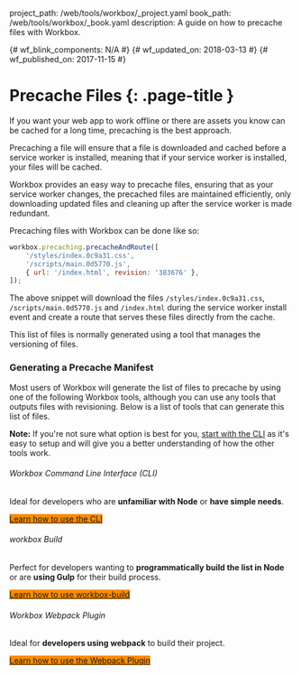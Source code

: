 project_path: /web/tools/workbox/_project.yaml book_path: /web/tools/workbox/_book.yaml description: A guide on how to precache files with Workbox.

{# wf_blink_components: N/A #} {# wf_updated_on: 2018-03-13 #} {# wf_published_on: 2017-11-15 #}

<style>
  .button-primary {
    background-color: #fb8c00;
  }
</style>

# Precache Files {: .page-title }

If you want your web app to work offline or there are assets you know can be cached for a long time, precaching is the best approach.

Precaching a file will ensure that a file is downloaded and cached before a service worker is installed, meaning that if your service worker is installed, your files will be cached.

Workbox provides an easy way to precache files, ensuring that as your service worker changes, the precached files are maintained efficiently, only downloading updated files and cleaning up after the service worker is made redundant.

Precaching files with Workbox can be done like so:

```javascript
workbox.precaching.precacheAndRoute([
    '/styles/index.0c9a31.css',
    '/scripts/main.0d5770.js',
    { url: '/index.html', revision: '383676' },
]);
```

The above snippet will download the files `/styles/index.0c9a31.css`, `/scripts/main.0d5770.js` and `/index.html` during the service worker install event and create a route that serves these files directly from the cache.

This list of files is normally generated using a tool that manages the versioning of files.

### Generating a Precache Manifest

Most users of Workbox will generate the list of files to precache by using one of the following Workbox tools, although you can use any tools that outputs files with revisioning. Below is a list of tools that can generate this list of files.<aside class="note">

**Note:** If you're not sure what option is best for you, [start with the CLI](./cli) as it's easy to setup and will give you a better understanding of how the other tools work.</aside> 

###### Workbox Command Line Interface (CLI)

Ideal for developers who are **unfamiliar with Node** or **have simple needs**.

<a href="./cli" class="button button-primary">Learn how to use the CLI</a>

###### workbox Build

Perfect for developers wanting to **programmatically build the list in Node** or are **using Gulp** for their build process.

<a href="./workbox-build" class="button button-primary">Learn how to use workbox-build</a>

###### Workbox Webpack Plugin

Ideal for **developers using webpack** to build their project.

<a href="./webpack" class="button button-primary">Learn how to use the Webpack Plugin</a>
